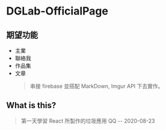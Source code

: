 # DGLab-OfficialPage

## 期望功能
- 主業
- 聯絡我
- 作品集
- 文章
  > 串接 firebase 並搭配 MarkDown, Imgur API 下去實作。
## What is this?
> 第一天學習 React 所製作的垃圾應用 QQ -- 2020-08-23
